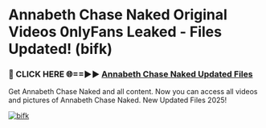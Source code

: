 # Annabeth Chase Naked Original Videos 0nlyFans Leaked - Files Updated! (bifk)

<h3>🔴 CLICK HERE 🌐==►► <a href="https://tinyurl.com/up5wt9bj" rel="nofollow">Annabeth Chase Naked Updated Files</a></h3>

Get Annabeth Chase Naked and all content. Now you can access all videos and pictures of Annabeth Chase Naked. New Updated Files 2025!

[![bifk](https://i.imgur.com/ABiUzMV.gif)](https://tinyurl.com/up5wt9bj)
